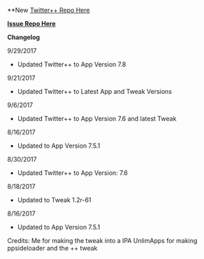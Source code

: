 **New [Twitter++ Repo Here](https://github.com/JMccormick264/TwitterPP)

**[Issue Repo Here](https://github.com/eni9889/TW-PP-Issues)**

**Changelog**

9/29/2017

 - Updated Twitter++ to App Version 7.8

9/21/2017

 - Updated Twitter++ to Latest App and Tweak Versions

9/6/2017

 - Updated Twitter++ to App Version 7.6 and latest Tweak

8/16/2017

 - Updated to App Version 7.5.1

8/30/2017

 - Updated Twitter++ to App Version: 7.6

8/18/2017

 - Updated to Tweak 1.2r-61


8/16/2017

 - Updated to App Version 7.5.1

Credits:
Me for making the tweak into a IPA
UnlimApps for making ppsideloader and the ++ tweak
